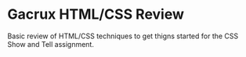 Gacrux HTML/CSS Review
===

Basic review of HTML/CSS techniques to get thigns started for the CSS Show and Tell assignment.
